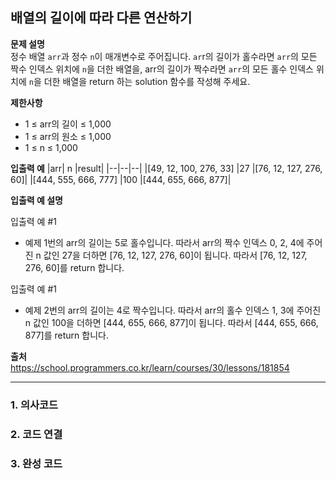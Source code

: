 ## 배열의 길이에 따라 다른 연산하기

**문제 설명**  
정수 배열 `arr`과 정수 `n`이 매개변수로 주어집니다. `ar`r의 길이가 홀수라면 `arr`의 모든 짝수 인덱스 위치에 `n`을 더한 배열을, arr의 길이가 짝수라면 `arr`의 모든 홀수 인덱스 위치에 `n`을 더한 배열을 return 하는 solution 함수를 작성해 주세요.

**제한사항**

- 1 ≤ arr의 길이 ≤ 1,000
- 1 ≤ arr의 원소 ≤ 1,000
- 1 ≤ n ≤ 1,000

**입출력 예**
|arr| n |result|
|--|--|--|
|[49, 12, 100, 276, 33] |27 |[76, 12, 127, 276, 60]|
|[444, 555, 666, 777] |100 |[444, 655, 666, 877]|

**입출력 예 설명**

입출력 예 #1

- 예제 1번의 arr의 길이는 5로 홀수입니다. 따라서 arr의 짝수 인덱스 0, 2, 4에 주어진 n 값인 27을 더하면 [76, 12, 127, 276, 60]이 됩니다. 따라서 [76, 12, 127, 276, 60]를 return 합니다.

입출력 예 #1

- 예제 2번의 arr의 길이는 4로 짝수입니다. 따라서 arr의 홀수 인덱스 1, 3에 주어진 n 값인 100을 더하면 [444, 655, 666, 877]이 됩니다. 따라서 [444, 655, 666, 877]를 return 합니다.

**출처**  
https://school.programmers.co.kr/learn/courses/30/lessons/181854

---

### 1. 의사코드

### 2. 코드 연결

### 3. 완성 코드
